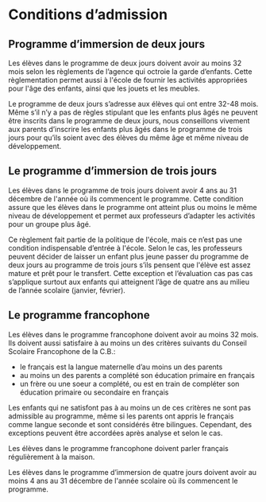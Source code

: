 # Conditions d’admission

## Programme d’immersion de deux jours

Les élèves dans le programme de deux jours doivent avoir au moins 32 mois selon les règlements de l’agence qui octroie la garde d’enfants. Cette règlementation permet aussi à l'école de fournir les activités appropriées pour l'âge des enfants, ainsi que les jouets et les meubles.

Le programme de deux jours s’adresse aux élèves qui ont entre 32-48 mois. Même s’il n’y a pas de règles stipulant que les enfants plus âgés ne peuvent être inscrits dans le programme de deux jours, nous conseillons vivement aux parents d’inscrire les enfants plus âgés dans le programme de trois jours pour qu’ils soient avec des élèves du même âge et même niveau de développement. 

## Le programme d’immersion de trois jours

Les élèves dans le programme de trois jours doivent avoir 4 ans au 31 décembre de l'année où ils commencent le programme. Cette condition assure que les élèves dans le programme ont atteint plus ou moins le même niveau de développement et permet aux professeurs d’adapter les activités pour un groupe plus âgé.

Ce règlement fait partie de la politique de l'école, mais ce n’est pas une condition indispensable d’entrée à l'école. Selon le cas, les professeurs peuvent décider de laisser un enfant plus jeune passer du programme de deux jours au programme de trois jours s’ils pensent que l'élève est assez mature et prêt pour le transfert. Cette exception et l’évaluation cas pas cas s’applique surtout aux enfants qui atteignent l’âge de quatre ans au milieu de l’année scolaire (janvier, février).

## Le programme francophone

Les élèves dans le programme francophone doivent avoir au moins 32 mois. Ils doivent aussi satisfaire à au moins un des critères suivants du Conseil Scolaire Francophone de la C.B.:

* le français est la langue maternelle d’au moins un des parents
* au moins un des parents a complété son éducation primaire en français
* un frère ou une soeur a complété, ou est en train de compléter son éducation primaire ou secondaire en français

Les enfants qui ne satisfont pas à au moins un de ces critères ne sont pas admissible au programme, même si les parents ont appris le français comme langue seconde et sont considérés être bilingues. Cependant, des exceptions peuvent être accordées après analyse et selon le cas.

Les élèves dans le programme francophone doivent parler français régulièrement à la maison.

Les élèves dans le programme d’immersion de quatre jours doivent avoir au moins 4 ans au 31 décembre de l'année scolaire où ils commencent le programme.